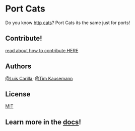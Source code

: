 # Port Cats

Do you know [http cats](https://http.cat)? Port Cats its the same just for ports!

## Contribute!


[read about how to contribute HERE](/docs/contribute.md)

## Authors

[@Luis Carilla](https://github.com/lcarilla); [@Tim Kausemann](https://github.com/sycrw)

## License

[MIT](/LICENSE)

## Learn more in the [docs](/docs/index.md)!

